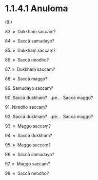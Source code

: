# 1.1.4.1 Anuloma

(8.)

83\. »  Dukkhaṃ saccaṃ?

84\. «  Saccā samudayo?

85\. »  Dukkhaṃ saccaṃ?

86\. «  Saccā nirodho?

87\. »  Dukkhaṃ saccaṃ?

88\. «  Saccā maggo?

89\. Samudayo saccaṃ?

90\. Saccā dukkhaṃ? …pe…  Saccā maggo?

91\. Nirodho saccaṃ?

92\. Saccā dukkhaṃ? …pe…  Saccā maggo?

93\. »  Maggo saccaṃ?

94\. «  Saccā dukkhaṃ?

95\. »  Maggo saccaṃ?

96\. «  Saccā samudayo?

97\. »  Maggo saccaṃ?

98\. «  Saccā nirodho?
